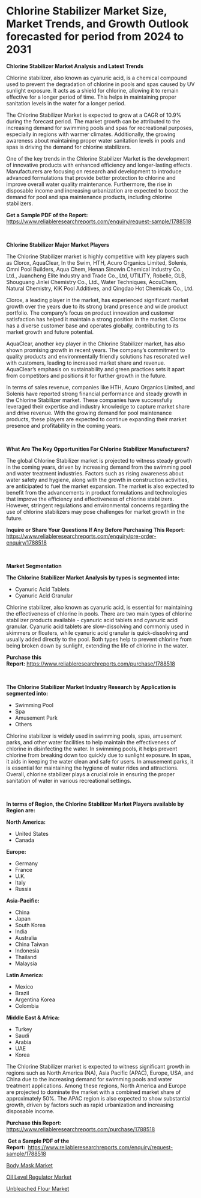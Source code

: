 <p><h1>Chlorine Stabilizer Market Size, Market Trends, and Growth Outlook forecasted for period from 2024 to 2031</h1></p><p><strong>Chlorine Stabilizer Market Analysis and Latest Trends</strong></p>
<p><p>Chlorine stabilizer, also known as cyanuric acid, is a chemical compound used to prevent the degradation of chlorine in pools and spas caused by UV sunlight exposure. It acts as a shield for chlorine, allowing it to remain effective for a longer period of time. This helps in maintaining proper sanitation levels in the water for a longer period.</p><p>The Chlorine Stabilizer Market is expected to grow at a CAGR of 10.9% during the forecast period. The market growth can be attributed to the increasing demand for swimming pools and spas for recreational purposes, especially in regions with warmer climates. Additionally, the growing awareness about maintaining proper water sanitation levels in pools and spas is driving the demand for chlorine stabilizers.</p><p>One of the key trends in the Chlorine Stabilizer Market is the development of innovative products with enhanced efficiency and longer-lasting effects. Manufacturers are focusing on research and development to introduce advanced formulations that provide better protection to chlorine and improve overall water quality maintenance. Furthermore, the rise in disposable income and increasing urbanization are expected to boost the demand for pool and spa maintenance products, including chlorine stabilizers.</p></p>
<p><strong>Get a Sample PDF of the Report:&nbsp;</strong> <a href="https://www.reliableresearchreports.com/enquiry/request-sample/1788518">https://www.reliableresearchreports.com/enquiry/request-sample/1788518</a></p>
<p>&nbsp;</p>
<p><strong>Chlorine Stabilizer Major Market Players</strong></p>
<p><p>The Chlorine Stabilizer market is highly competitive with key players such as Clorox, AquaClear, In the Swim, HTH, Acuro Organics Limited, Solenis, Omni Pool Builders, Aqua Chem, Henan Sinowin Chemical Industry Co., Ltd., Juancheng Elite Industry and Trade Co., Ltd, UTILITY, Robelle, GLB, Shouguang Jinlei Chemistry Co., Ltd., Water Techniques, AccuChem, Natural Chemistry, KIK Pool Additives, and Qingdao Hot Chemicals Co., Ltd.</p><p>Clorox, a leading player in the market, has experienced significant market growth over the years due to its strong brand presence and wide product portfolio. The company’s focus on product innovation and customer satisfaction has helped it maintain a strong position in the market. Clorox has a diverse customer base and operates globally, contributing to its market growth and future potential.</p><p>AquaClear, another key player in the Chlorine Stabilizer market, has also shown promising growth in recent years. The company’s commitment to quality products and environmentally friendly solutions has resonated well with customers, leading to increased market share and revenue. AquaClear’s emphasis on sustainability and green practices sets it apart from competitors and positions it for further growth in the future.</p><p>In terms of sales revenue, companies like HTH, Acuro Organics Limited, and Solenis have reported strong financial performance and steady growth in the Chlorine Stabilizer market. These companies have successfully leveraged their expertise and industry knowledge to capture market share and drive revenue. With the growing demand for pool maintenance products, these players are expected to continue expanding their market presence and profitability in the coming years.</p></p>
<p>&nbsp;</p>
<p><strong>What Are The Key Opportunities For Chlorine Stabilizer Manufacturers?</strong></p>
<p><p>The global Chlorine Stabilizer market is projected to witness steady growth in the coming years, driven by increasing demand from the swimming pool and water treatment industries. Factors such as rising awareness about water safety and hygiene, along with the growth in construction activities, are anticipated to fuel the market expansion. The market is also expected to benefit from the advancements in product formulations and technologies that improve the efficiency and effectiveness of chlorine stabilizers. However, stringent regulations and environmental concerns regarding the use of chlorine stabilizers may pose challenges for market growth in the future.</p></p>
<p><strong>Inquire or Share Your Questions If Any Before Purchasing This Report:</strong> <a href="https://www.reliableresearchreports.com/enquiry/pre-order-enquiry/1788518">https://www.reliableresearchreports.com/enquiry/pre-order-enquiry/1788518</a></p>
<p>&nbsp;</p>
<p><strong>Market Segmentation</strong></p>
<p><strong>The Chlorine Stabilizer Market Analysis by types is segmented into:</strong></p>
<p><ul><li>Cyanuric Acid Tablets</li><li>Cyanuric Acid Granular</li></ul></p>
<p><p>Chlorine stabilizer, also known as cyanuric acid, is essential for maintaining the effectiveness of chlorine in pools. There are two main types of chlorine stabilizer products available - cyanuric acid tablets and cyanuric acid granular. Cyanuric acid tablets are slow-dissolving and commonly used in skimmers or floaters, while cyanuric acid granular is quick-dissolving and usually added directly to the pool. Both types help to prevent chlorine from being broken down by sunlight, extending the life of chlorine in the water.</p></p>
<p><strong>Purchase this Report:&nbsp;</strong><a href="https://www.reliableresearchreports.com/purchase/1788518">https://www.reliableresearchreports.com/purchase/1788518</a></p>
<p>&nbsp;</p>
<p><strong>The Chlorine Stabilizer Market Industry Research by Application is segmented into:</strong></p>
<p><ul><li>Swimming Pool</li><li>Spa</li><li>Amusement Park</li><li>Others</li></ul></p>
<p><p>Chlorine stabilizer is widely used in swimming pools, spas, amusement parks, and other water facilities to help maintain the effectiveness of chlorine in disinfecting the water. In swimming pools, it helps prevent chlorine from breaking down too quickly due to sunlight exposure. In spas, it aids in keeping the water clean and safe for users. In amusement parks, it is essential for maintaining the hygiene of water rides and attractions. Overall, chlorine stabilizer plays a crucial role in ensuring the proper sanitation of water in various recreational settings.</p></p>
<p>&nbsp;</p>
<p><strong>In terms of Region, the Chlorine Stabilizer Market Players available by Region are:</strong></p>
<p>
    <p> <strong> North America: </strong>
        <ul>
            <li>United States</li>
            <li>Canada</li>
        </ul>
        </p> 
    <p> <strong> Europe: </strong>
        <ul>
            <li>Germany</li>
            <li>France</li>
            <li>U.K.</li>
            <li>Italy</li>
            <li>Russia</li>
        </ul>
        </p> 
    <p> <strong> Asia-Pacific: </strong>
        <ul>
            <li>China</li>
            <li>Japan</li>
            <li>South Korea</li>
            <li>India</li>
            <li>Australia</li>
            <li>China Taiwan</li>
            <li>Indonesia</li>
            <li>Thailand</li>
            <li>Malaysia</li>
        </ul>
        </p> 
    <p> <strong> Latin America: </strong>
        <ul>
            <li>Mexico</li>
            <li>Brazil</li>
            <li>Argentina Korea</li>
            <li>Colombia</li>
        </ul>
        </p> 
    <p> <strong> Middle East & Africa: </strong>
        <ul>
            <li>Turkey</li>
            <li>Saudi</li>
            <li>Arabia</li>
            <li>UAE</li>
            <li>Korea</li>
        </ul>
    </p>
    </p>
<p><p>The Chlorine Stabilizer market is expected to witness significant growth in regions such as North America (NA), Asia Pacific (APAC), Europe, USA, and China due to the increasing demand for swimming pools and water treatment applications. Among these regions, North America and Europe are projected to dominate the market with a combined market share of approximately 50%. The APAC region is also expected to show substantial growth, driven by factors such as rapid urbanization and increasing disposable income.</p></p>
<p><strong>Purchase this Report: </strong><a href="https://www.reliableresearchreports.com/purchase/1788518">https://www.reliableresearchreports.com/purchase/1788518</a></p>
<p>&nbsp;<strong>Get a Sample PDF of the Report:&nbsp;&nbsp;</strong><a href="https://www.reliableresearchreports.com/enquiry/request-sample/1788518">https://www.reliableresearchreports.com/enquiry/request-sample/1788518</a></p>
<p><strong></strong></p>
<p><p><a href="https://view.publitas.com/reportprime-1/body-mask-market-offers-provide-insightful-data-for-the-time-period-from-2023-to-2030-and-also-provide-analysis-based-on-application-type-and-region/">Body Mask Market</a></p><p><a href="https://view.publitas.com/reportprime-1/oil-level-regulator-market-size-and-examines-its-market-scope-with-a-primary-focus-on-growth-opportunities-and-forecasted-trends-spanning-from-2023-to-2030/">Oil Level Regulator Market</a></p><p><a href="https://view.publitas.com/reportprime-1/unbleached-flour-market-size-market-share-and-global-market-analysis-report-2024-2031/">Unbleached Flour Market</a></p></p>